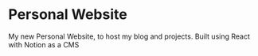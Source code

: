 # Personal Website
 My new Personal Website, to host my blog and projects. Built using React with Notion as a CMS
